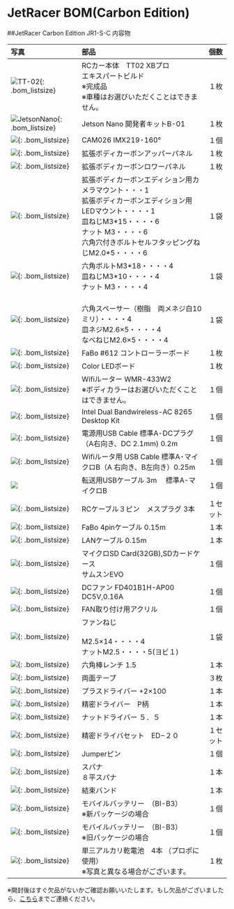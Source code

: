 # JetRacer BOM(Carbon Edition)

##JetRacer Carbon Edition JR1-S-C 内容物

|写真|部品|個数|
|:--|:--|:--|
|![TT-02](./img/img_bom/tt-02.jpg){: .bom_listsize}|RCカー本体　TT02 XBプロ<br>エキスパートビルド<br>※完成品 <br>※車種はお選びいただくことはできません。|１枚|
|![JetsonNano](./img/img_bom/JetsonNano4GB.jpg){: .bom_listsize}|Jetson Nano 開発者キットB-01|１枚|
|![](./img/img_bom/add_camera_IMX219_160_001.jpg){: .bom_listsize}|CAM026 IMX219-160°|１個|
|![](./img/img_bom/jetracer_upper_body.jpg){: .bom_listsize}|拡張ボディカーボンアッパーパネル|１枚|
|![](./img/img_bom/Jetracer_lower_body.jpg){: .bom_listsize}|拡張ボディカーボンロワーパネル|１枚|
|![](./img/img_bom/LEDCAMERAMOUNTSCREW.jpg){: .bom_listsize}|拡張ボディカーボンエディション用カメラマウント・・・1<br>拡張ボディカーボンエディション用LEDマウント・・・・1<br>皿ねじM3\*15・・・・6<br>ナット M3・・・・6<br>六角穴付きボルトセルフタッピングねじM2.0\*5・・・・6|１袋|
|![](./img/img_bom/chaiss_screw.jpg){: .bom_listsize}|六角ボルトM3\*18・・・・4<br>皿ねじM3\*10・・・・4<br>ナット M3・・・・4|１袋|
|![](./img/img_bom/JetsonScrew.jpg){: .bom_listsize}|<br>六角スペーサー（樹脂　両メネジ白10ミリ）・・・・4<br>皿ネジM2.6×5・・・・4<br>なべねじM2.6×5・・・・4|１袋|
|![](./img/img_bom/jetracer_controller_board_612.jpg){: .bom_listsize}|FaBo #612 コントローラーボード|１枚|
|![](./img/img_bom/color_led_spi.jpg){: .bom_listsize}|Color LEDボード|１枚|
|![](./img/img_bom/bom_wifirouter.jpg){: .bom_listsize}| Wifiルーター WMR-433W2<br>※ボディカラーはお選びいただくことはできません。|１個|
|![](./img/img_bom/add_wifi_module_intel001.jpg){: .bom_listsize}|Intel Dual Bandwireless-AC 8265 Desktop Kit|１個|
|![](./img/img_bom/add_DC_A_cable001.jpg){: .bom_listsize}|電源用USB Cable 標準A-DCプラグ（A右向き、DC 2.1mm) 0.2m|１個|
|![](./img/img_bom/microUSB_Cable.jpg){: .bom_listsize}|Wifiルータ用 USB Cable 標準A-マイクロB（A 右向き、B左向き）0.25m|１個|
|![](./img/img_bom/add_usb_A_microB_3m001.jpg)|転送用USBケーブル 3m 　標準A-マイクロB|１個|
|![](./img/img_bom/3pinRCCable.jpg){: .bom_listsize}|RCケーブル３ピン　メスプラグ  3本|１セット|
|![](./img/img_bom/fabo4pin.jpg){: .bom_listsize}|FaBo 4pinケーブル 0.15m|１本|
|![](./img/img_bom/LANcable.jpg){: .bom_listsize}|LANケーブル 0.15m|１本|
|![](./img/img_bom/SUMSUNG32.jpg){: .bom_listsize}|マイクロSD Card(32GB),SDカードケース<br>サムスンEVO|１個|
|![](./img/img_bom/add_CPUFAN001.jpg){: .bom_listsize}|DCファン FD401B1H-AP00 DC5V,0.16A|１個|
|![](./img/img_bom/add_CPUFAN_kotejigu001.jpg){: .bom_listsize}|FAN取り付け用アクリル|１個|
|![](./img/img_bom/add_CPUFAN_koteineji001.jpg){: .bom_listsize}|ファンねじ<br><br>M2.5×14・・・・4<br>ナットM2.5・・・・5(ヨビ１)|１袋|
|![](./img/img_bom/add_pentageolench1point5_001.jpg){: .bom_listsize}|六角棒レンチ 1.5|１本|
|![](./img/img_bom/teap_3.jpg){: .bom_listsize}|両面テープ|３枚|
|![](./img/img_bom/add_driverplus2_001.jpg){: .bom_listsize}|プラスドライバー +2×100|１本|
|![](./img/img_bom/add_plasemitu_driver001.jpg){: .bom_listsize}|精密ドライバー　P柄|１本|
|![](./img/img_bom/add_nutDriver001.jpg){: .bom_listsize}|ナットドライバー ５．５|１本|
|![](./img/img_bom/add_semitudriverset001.jpg){: .bom_listsize}|精密ドライバセット　ED−２０|１セット|
|![](./img/img_bom/add_Jumper_pin.jpg){: .bom_listsize}|Jumperピン|１個|
|![](./img/img_bom/add_spana001.jpg){: .bom_listsize}|スパナ<br> ８平スパナ|１本|
|![](./img/img_bom/add_cablelock001.jpg){: .bom_listsize}|結束バンド|１本|
|![](./img/img_bom/add_mobileBatterry_002.jpg){: .bom_listsize}|モバイルバッテリー　（BI-B3）<br>※新パッケージの場合| １個|
|![](./img/img_bom/add_mobileBatterry_001.jpg){: .bom_listsize}|モバイルバッテリー　（BI-B3）<br>※旧パッケージの場合| １個|
|![](./img/img_bom/batterry3.jpg){: .bom_listsize}|単三アルカリ乾電池　4本 （プロポに使用）<br>※写真と異なる場合がございます。|１枚|


※開封後はすぐ欠品がないかご確認お願いいたします。もし欠品がございましたら、[こちら](https://www.fabo.io/contact/)までご連絡ください。
